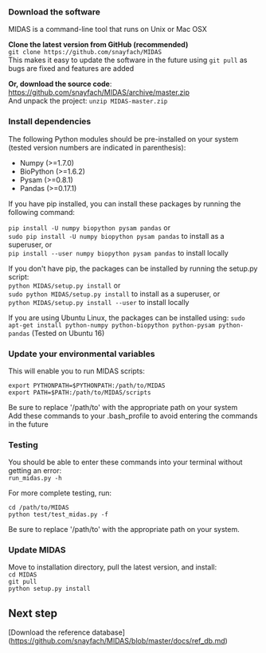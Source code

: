### Download the software

MIDAS is a command-line tool that runs on Unix or Mac OSX

**Clone the latest version from GitHub (recommended)**   
`git clone https://github.com/snayfach/MIDAS`  
This makes it easy to update the software in the future using `git pull` as bugs are fixed and features are added

**Or, download the source code**: 
https://github.com/snayfach/MIDAS/archive/master.zip  
And unpack the project: `unzip MIDAS-master.zip`

### Install dependencies

The following Python modules should be pre-installed on your system
(tested version numbers are indicated in parenthesis):

* Numpy (>=1.7.0)
* BioPython (>=1.6.2)
* Pysam (>=0.8.1)
* Pandas (>=0.17.1)

If you have pip installed, you can install these packages by running the following command:

`pip install -U numpy biopython pysam pandas` or  
`sudo pip install -U numpy biopython pysam pandas` to install as a superuser, or  
`pip install --user numpy biopython pysam pandas` to install locally  

If you don't have pip, the packages can be installed by running the setup.py script:  
`python MIDAS/setup.py install` or  
`sudo python MIDAS/setup.py install` to install as a superuser, or  
`python MIDAS/setup.py install --user` to install locally  

If you are using Ubuntu Linux, the packages can be installed using:
`sudo apt-get install python-numpy python-biopython python-pysam python-pandas`
(Tested on Ubuntu 16)

### Update your environmental variables

This will enable you to run MIDAS scripts:  
```
export PYTHONPATH=$PYTHONPATH:/path/to/MIDAS
export PATH=$PATH:/path/to/MIDAS/scripts
```

Be sure to replace '/path/to' with the appropriate path on your system  
Add these commands to your .bash_profile to avoid entering the commands in the future

### Testing
You should be able to enter these commands into your terminal without getting an error:  
`run_midas.py -h`

For more complete testing, run:   
```
cd /path/to/MIDAS
python test/test_midas.py -f
```

Be sure to replace '/path/to' with the appropriate path on your system.
### Update MIDAS
Move to installation directory, pull the latest version, and install:  
`cd MIDAS`  
`git pull`  
`python setup.py install`


## Next step
[Download the reference database] (https://github.com/snayfach/MIDAS/blob/master/docs/ref_db.md)
